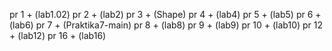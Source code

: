 pr 1 + (lab1.02)
pr 2 + (lab2)
pr 3 + (Shape)
pr 4 + (lab4)
pr 5 + (lab5)
pr 6 + (lab6)
pr 7 + (Praktika7-main)
pr 8 + (lab8)
pr 9 + (lab9)
pr 10 + (lab10)
pr 12 + (lab12)
pr 16 + (lab16)
